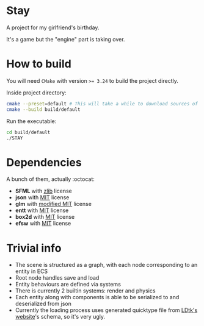 # Stay

A project for my girlfriend's birthday.

It's a game but the "engine" part is taking over.

# How to build
You will need `CMake` with version `>= 3.24` to build the project directly.

Inside project directory:
```sh
cmake --preset=default # This will take a while to download sources of dependencies
cmake --build build/default
```
Run the executable:
```sh
cd build/default
./STAY
```

# Dependencies

A bunch of them, actually :octocat:
* **SFML** with [zlib](https://github.com/SFML/SFML/blob/2.6.x/license.md) license
* **json** with [MIT](https://github.com/nlohmann/json/blob/develop/LICENSE.MIT) license
* **glm** with [modified MIT](https://github.com/g-truc/glm/blob/master/manual.md#-licenses) license
* **entt** with [MIT](https://github.com/skypjack/entt/blob/v3.12.x/LICENSE) license
* **box2d** with [MIT](https://github.com/erincatto/box2d/blob/main/LICENSE) license
* **efsw** with [MIT](https://github.com/SpartanJ/efsw/blob/master/LICENSE) license

# Trivial info
* The scene is structured as a graph, with each node corresponding to an entity in ECS
* Root node handles save and load
* Entity behaviours are defined via systems
* There is currently 2 builtin systems: render and physics
* Each entity along with components is able to be serialized to and deserialized from json
* Currently the loading process uses generated quicktype file from [LDtk's website](https://ldtk.io/docs/game-dev/json-overview/json-schema/)'s schema, so it's very ugly.
